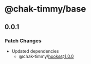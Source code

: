 # @chak-timmy/base

## 0.0.1

### Patch Changes

- Updated dependencies
  - @chak-timmy/hooks@1.0.0
